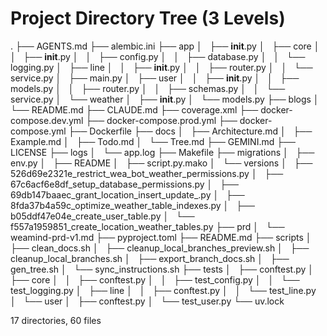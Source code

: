 # Project Directory Tree (3 Levels)

.
├── AGENTS.md
├── alembic.ini
├── app
│   ├── __init__.py
│   ├── core
│   │   ├── __init__.py
│   │   ├── config.py
│   │   ├── database.py
│   │   └── logging.py
│   ├── line
│   │   ├── __init__.py
│   │   ├── router.py
│   │   └── service.py
│   ├── main.py
│   ├── user
│   │   ├── __init__.py
│   │   ├── models.py
│   │   ├── router.py
│   │   ├── schemas.py
│   │   └── service.py
│   └── weather
│       ├── __init__.py
│       └── models.py
├── blogs
│   └── README.md
├── CLAUDE.md
├── coverage.xml
├── docker-compose.dev.yml
├── docker-compose.prod.yml
├── docker-compose.yml
├── Dockerfile
├── docs
│   ├── Architecture.md
│   ├── Example.md
│   ├── Todo.md
│   └── Tree.md
├── GEMINI.md
├── LICENSE
├── logs
│   └── app.log
├── Makefile
├── migrations
│   ├── env.py
│   ├── README
│   ├── script.py.mako
│   └── versions
│       ├── 526d69e2321e_restrict_wea_bot_weather_permissions.py
│       ├── 67c6acf6e8df_setup_database_permissions.py
│       ├── 69db147baaec_grant_location_insert_update_.py
│       ├── 8fda37b4a59c_optimize_weather_table_indexes.py
│       ├── b05ddf47e04e_create_user_table.py
│       └── f557a1959851_create_location_weather_tables.py
├── prd
│   └── weamind-prd-v1.md
├── pyproject.toml
├── README.md
├── scripts
│   ├── clean_docs.sh
│   ├── cleanup_local_branches_preview.sh
│   ├── cleanup_local_branches.sh
│   ├── export_branch_docs.sh
│   ├── gen_tree.sh
│   └── sync_instructions.sh
├── tests
│   ├── conftest.py
│   ├── core
│   │   ├── conftest.py
│   │   ├── test_config.py
│   │   └── test_logging.py
│   ├── line
│   │   ├── conftest.py
│   │   └── test_line.py
│   └── user
│       ├── conftest.py
│       └── test_user.py
└── uv.lock

17 directories, 60 files
